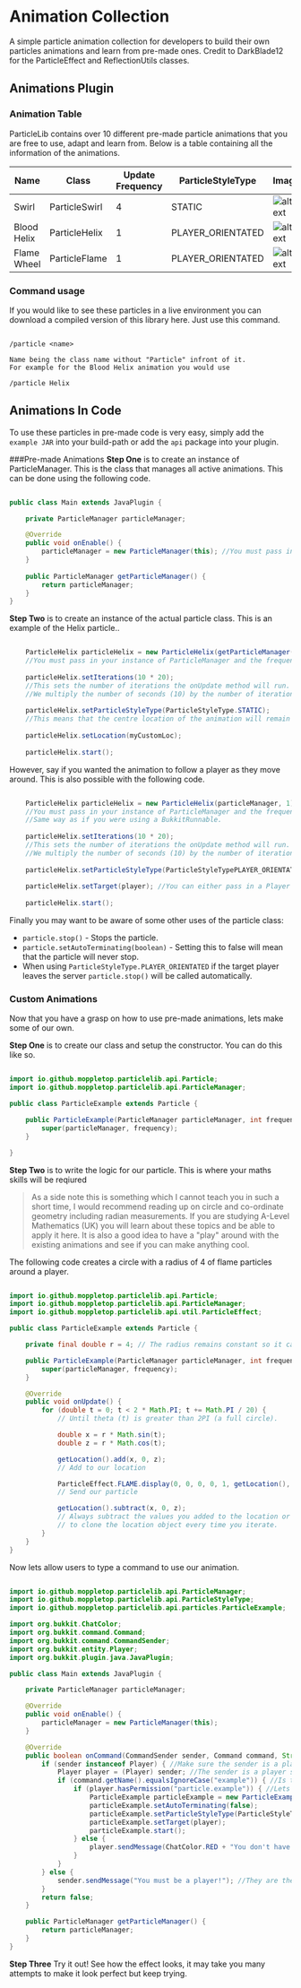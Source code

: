 # Animation Collection
A simple particle animation collection for developers to build their own particles animations and learn from pre-made ones. Credit to DarkBlade12 for the ParticleEffect and ReflectionUtils classes.

## Animations Plugin

### Animation Table
ParticleLib contains over 10 different pre-made particle animations that you are free to use, adapt and learn from. Below is a table containing all the information of the animations.

| Name        | Class         |  Update Frequency | ParticleStyleType | Image  |
| ----------- | ------------- | ----------------- | ----------------- | ------ |
| Swirl       | ParticleSwirl | 4                 | STATIC           |![alttext](https://github.com/moppletop/AnimationCollection/blob/master/images/swirl.png "Swirl")        |
| Blood Helix | ParticleHelix | 1                 | PLAYER_ORIENTATED |![alttext](https://github.com/moppletop/AnimationCollection/blob/master/images/helix.png "Helix")        |
| Flame Wheel | ParticleFlame | 1                 | PLAYER_ORIENTATED |![alttext](https://github.com/moppletop/AnimationCollection/blob/master/images/flame.png "Flame")        |

### Command usage
If you would like to see these particles in a live environment you can download a compiled version of this library here. Just use this command.

```

/particle <name>

Name being the class name without "Particle" infront of it.
For example for the Blood Helix animation you would use

/particle Helix

```

## Animations In Code
To use these particles in pre-made code is very easy, simply add the ```example JAR``` into your build-path or add the ```api``` package into your plugin.

###Pre-made Animations
**Step One** is to create an instance of ParticleManager. This is the class that manages all active animations. This can be done using the following code.

``` java

public class Main extends JavaPlugin {

	private ParticleManager particleManager;

	@Override
	public void onEnable() {
		particleManager = new ParticleManager(this); //You must pass in the instance of your plugin.
	}
	
	public ParticleManager getParticleManager() {
		return particleManager;
	}
}

```

**Step Two** is to create an instance of the actual particle class. This is an example of the Helix particle..

``` java

	ParticleHelix particleHelix = new ParticleHelix(getParticleManager(), 1); 
	//You must pass in your instance of ParticleManager and the frequency of the onUpdate() method. Same way as if you were using a BukkitRunnable.
	
	particleHelix.setIterations(10 * 20); 
	//This sets the number of iterations the onUpdate method will run.
	//We multiply the number of seconds (10) by the number of iterations the animation makes every second (20).
	
	particleHelix.setParticleStyleType(ParticleStyleType.STATIC); 
	//This means that the centre location of the animation will remain at the same x, y and z. 
	
	particleHelix.setLocation(myCustomLoc);
	
	particleHelix.start();

```

However, say if you wanted the animation to follow a player as they move around. This is also possible with the following code.

``` java

	ParticleHelix particleHelix = new ParticleHelix(particleManager, 1); 
	//You must pass in your instance of ParticleManager and the frequency of the onUpdate() method. 
	//Same way as if you were using a BukkitRunnable.
	
	particleHelix.setIterations(10 * 20); 
	//This sets the number of iterations the onUpdate method will run.
	//We multiply the number of seconds (10) by the number of iterations the animation makes every second (20).
	
	particleHelix.setParticleStyleType(ParticleStyleTypePLAYER_ORIENTATED); 
	
	particleHelix.setTarget(player); //You can either pass in a Player or an UUID.
	
	particleHelix.start();

```

Finally you may want to be aware of some other uses of the particle class:
* ```particle.stop()``` - Stops the particle.
* ```particle.setAutoTerminating(boolean)``` - Setting this to false will mean that the particle will never stop.
* When using ```ParticleStyleType.PLAYER_ORIENTATED``` if the target player leaves the server ```particle.stop()``` will be called automatically. 

### Custom Animations
Now that you have a grasp on how to use pre-made animations, lets make some of our own.

**Step One** is to create our class and setup the constructor. You can do this like so.

``` java

import io.github.moppletop.particlelib.api.Particle;
import io.github.moppletop.particlelib.api.ParticleManager;

public class ParticleExample extends Particle {

	public ParticleExample(ParticleManager particleManager, int frequency) {
		super(particleManager, frequency);
	}

}

```

**Step Two** is to write the logic for our particle. This is where your maths skills will be reqiured

> As a side note this is something which I cannot teach you in such a short time, I would recommend reading up on circle and co-ordinate geometry including radian measurements. If you are studying A-Level Mathematics (UK) you will learn about these topics and be able to apply it here. It is also a good idea to have a "play" around with the existing animations and see if you can make anything cool.

The following code creates a circle with a radius of 4 of flame particles around a player. 

``` java 

import io.github.moppletop.particlelib.api.Particle;
import io.github.moppletop.particlelib.api.ParticleManager;
import io.github.moppletop.particlelib.api.util.ParticleEffect;

public class ParticleExample extends Particle {

	private final double r = 4; // The radius remains constant so it can be a private final variable.

	public ParticleExample(ParticleManager particleManager, int frequency) {
		super(particleManager, frequency);
	}

	@Override
	public void onUpdate() {
		for (double t = 0; t < 2 * Math.PI; t += Math.PI / 20) {
			// Until theta (t) is greater than 2PI (a full circle).

			double x = r * Math.sin(t);
			double z = r * Math.cos(t);

			getLocation().add(x, 0, z);
			// Add to our location

			ParticleEffect.FLAME.display(0, 0, 0, 0, 1, getLocation(), 1000);
			// Send our particle

			getLocation().subtract(x, 0, z);
			// Always subtract the values you added to the location or remember
			// to clone the location object every time you iterate.
		}
	}
}

```
Now lets allow users to type a command to use our animation.

``` java

import io.github.moppletop.particlelib.api.ParticleManager;
import io.github.moppletop.particlelib.api.ParticleStyleType;
import io.github.moppletop.particlelib.api.particles.ParticleExample;

import org.bukkit.ChatColor;
import org.bukkit.command.Command;
import org.bukkit.command.CommandSender;
import org.bukkit.entity.Player;
import org.bukkit.plugin.java.JavaPlugin;

public class Main extends JavaPlugin {

	private ParticleManager particleManager;

	@Override
	public void onEnable() {
		particleManager = new ParticleManager(this);
	}

	@Override
	public boolean onCommand(CommandSender sender, Command command, String label, String[] args) {
		if (sender instanceof Player) { //Make sure the sender is a player
			Player player = (Player) sender; //The sender is a player so you can safely cast sender to a Player.
			if (command.getName().equalsIgnoreCase("example")) { //Is the command /example?
				if (player.hasPermission("particle.example")) { //Lets just check if they have a permission
					ParticleExample particleExample = new ParticleExample(particleManager, 5); //Now setup our animation
					particleExample.setAutoTerminating(false);
					particleExample.setParticleStyleType(ParticleStyleType.PLAYER_ORIENTATED);
					particleExample.setTarget(player);
					particleExample.start();
				} else {
					player.sendMessage(ChatColor.RED + "You don't have permission!"); //Send them a nice message
				}
			}
		} else {
			sender.sendMessage("You must be a player!"); //They are the console.
		}
		return false;
	}

	public ParticleManager getParticleManager() {
		return particleManager;
	}
}

```

**Step Three** Try it out! See how the effect looks, it may take you many attempts to make it look perfect but keep trying. 
